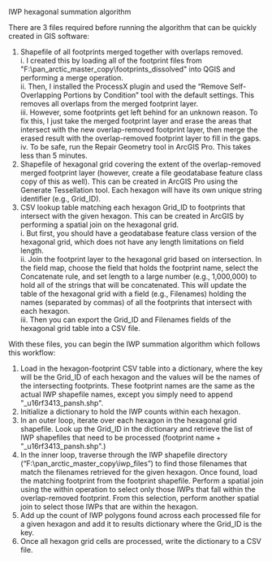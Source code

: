 IWP hexagonal summation algorithm  
  
There are 3 files required before running the algorithm that can be quickly created in GIS software:  
1)	Shapefile of all footprints merged together with overlaps removed.   
i.	I created this by loading all of the footprint files from "F:\pan_arctic_master_copy\footprints_dissolved" into QGIS and performing a merge operation.   
ii.	Then, I installed the ProcessX plugin and used the “Remove Self-Overlapping Portions by Condition” tool with the default settings. This removes all overlaps from the merged footprint layer.   
iii.	However, some footprints get left behind for an unknown reason. To fix this, I just take the merged footprint layer and erase the areas that intersect with the new overlap-removed footprint layer, then merge the erased result with the overlap-removed footprint layer to fill in the gaps.   
iv.	To be safe, run the Repair Geometry tool in ArcGIS Pro. This takes less than 5 minutes.  
2)	Shapefile of hexagonal grid covering the extent of the overlap-removed merged footprint layer (however, create a file geodatabase feature class copy of this as well). This can be created in ArcGIS Pro using the Generate Tessellation tool. Each hexagon will have its own unique string identifier (e.g., Grid_ID).  
3)	CSV lookup table matching each hexagon Grid_ID to footprints that intersect with the given hexagon. This can be created in ArcGIS by performing a spatial join on the hexagonal grid.   
i.	But first, you should have a geodatabase feature class version of the hexagonal grid, which does not have any length limitations on field length.   
ii.	Join the footprint layer to the hexagonal grid based on intersection. In the field map, choose the field that holds the footprint name, select the Concatenate rule, and set length to a large number (e.g., 1,000,000) to hold all of the strings that will be concatenated. This will update the table of the hexagonal grid with a field (e.g., Filenames) holding the names (separated by commas) of all the footprints that intersect with each hexagon.   
iii.	Then you can export the Grid_ID and Filenames fields of the hexagonal grid table into a CSV file.    
  
With these files, you can begin the IWP summation algorithm which follows this workflow:
  
1)	Load in the hexagon-footprint CSV table into a dictionary, where the key will be the Grid_ID of each hexagon and the values will be the names of the intersecting footprints. These footprint names are the same as the actual IWP shapefile names, except you simply need to append "_u16rf3413_pansh.shp".
2)	Initialize a dictionary to hold the IWP counts within each hexagon.
3)	In an outer loop, iterate over each hexagon in the hexagonal grid shapefile. Look up the Grid_ID in the dictionary and retrieve the list of IWP shapefiles that need to be processed (footprint name + "_u16rf3413_pansh.shp".) 
4)	In the inner loop, traverse through the IWP shapefile directory (“F:\pan_arctic_master_copy\iwp_files”) to find those filenames that match the filenames retrieved for the given hexagon. Once found, load the matching footprint from the footprint shapefile. Perform a spatial join using the within operation to select only those IWPs that fall within the overlap-removed footprint. From this selection, perform another spatial join to select those IWPs that are within the hexagon. 
5)	Add up the count of IWP polygons found across each processed file for a given hexagon and add it to results dictionary where the Grid_ID is the key.
6)	Once all hexagon grid cells are processed, write the dictionary to a CSV file.
